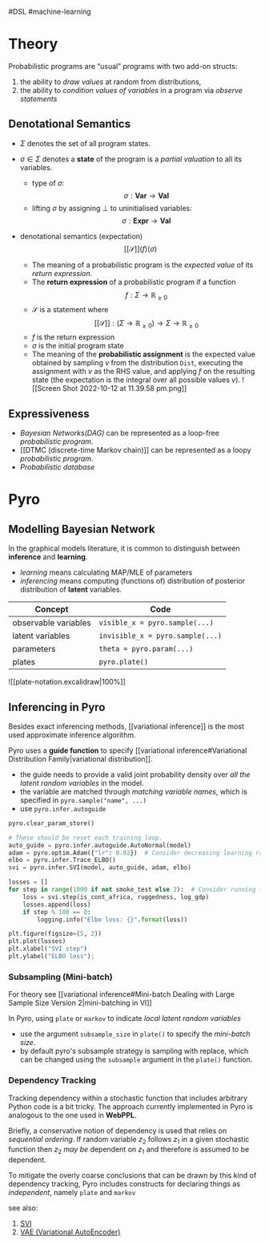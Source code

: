 #DSL 
#machine-learning 


# Theory

Probabilistic programs are “usual” programs with two add-on structs:

1. the ability to _draw values_ at random from distributions,
2. the ability to _condition values of variables_ in a program via _observe statements_


## Denotational Semantics 

- $\Sigma$ denotes the set of all program states.
- $\sigma\in\Sigma$ denotes a **state** of the program is a _partial valuation_ to all its variables.
    - type of $\sigma$: $$ \sigma : \mathbf{Var}  \to \mathbf{Val} $$
    - lifting $\sigma$ by assigning $\bot$ to uninitialised variables: $$ \sigma: \mathbf{Expr} \to \mathbf{Val} $$

- denotational semantics (expectation) $$ [[\mathcal S]](f)(\sigma) $$      
    - The meaning of a probabilistic program is the _expected value_ of its _return expression_. 
    - The **return expression** of a probabilistic program if a function $$ f: \Sigma \to \mathbb R_{\ge 0} $$
    - $\mathcal S$ is a statement where $$ [[\mathcal S]]: (\Sigma \to \mathbb R_{\ge 0}) \to \Sigma \to \mathbb R_{\ge 0} $$
    - $f$ is the return expression
    - $\sigma$ is the initial program state
    - The meaning of the **probabilistic assignment** is the expected value obtained by sampling $v$ from the distribution `Dist`, executing the assignment with $v$ as the RHS value, and applying $f$ on the resulting state (the expectation is the integral over all possible values $v$).
    ![[Screen Shot 2022-10-12 at 11.39.58 pm.png]]

## Expressiveness

- _Bayesian Networks(DAG)_ can be represented as a loop-free _probabilistic program_.
- [[DTMC (discrete-time Markov chain)]] can be represented as a loopy _probabilistic program_.
- _Probabilistic database_


# Pyro

## Modelling Bayesian Network

In the graphical models literature, it is common to distinguish between **inference** and **learning**.

- _learning_ means calculating MAP/MLE of parameters
- _inferencing_ means computing (functions of) distribution of posterior distribution of **latent** variables.

| Concept              | Code                             |
| -------------------- | -------------------------------- |
| observable variables | `visible_x = pyro.sample(...)`   |
| latent variables     | `invisible_x = pyro.sample(...)` |
| parameters           | `theta = pyro.param(...)`        |
| plates               | `pyro.plate()`                   | 


![[plate-notation.excalidraw|100%]]


## Inferencing in Pyro

Besides exact inferencing methods, [[variational inference]] is the most used approximate inference algorithm.

Pyro uses a **guide function** to specify [[variational inference#Variational Distribution Family|variational distribution]].

- the guide needs to provide a valid joint probability density over _all the latent random variables_ in the model.
- the variable are matched through _matching variable names_, which is specified in `pyro.sample("name", ...)` 
- use `pyro.infer.autoguide`


```python
pyro.clear_param_store()

# These should be reset each training loop.
auto_guide = pyro.infer.autoguide.AutoNormal(model)
adam = pyro.optim.Adam({"lr": 0.02})  # Consider decreasing learning rate.
elbo = pyro.infer.Trace_ELBO()
svi = pyro.infer.SVI(model, auto_guide, adam, elbo)

losses = []
for step in range(1000 if not smoke_test else 2):  # Consider running for more steps.
    loss = svi.step(is_cont_africa, ruggedness, log_gdp)
    losses.append(loss)
    if step % 100 == 0:
        logging.info("Elbo loss: {}".format(loss))

plt.figure(figsize=(5, 2))
plt.plot(losses)
plt.xlabel("SVI step")
plt.ylabel("ELBO loss");
```


### Subsampling (Mini-batch)

For theory see [[variational inference#Mini-batch Dealing with Large Sample Size Version 2|mini-batching in VI]]

In Pyro, using `plate` or `markov` to indicate _local latent random variables_
- use the argument `subsample_size` in `plate()` to specify the _mini-batch size_. 
- by default pyro's subsample strategy is sampling with replace, which can be changed using the `subsample` argument in the `plate()` function.  


### Dependency Tracking

Tracking dependency within a stochastic function that includes arbitrary Python code is a bit tricky. The approach currently implemented in Pyro is analogous to the one used in **WebPPL**. 

Briefly, a conservative notion of dependency is used that relies on _sequential ordering_. If random variable $z_2$ follows $z_1$ in a given stochastic function then $z_2$ _may be_ dependent on $z_1$ and therefore _is_ assumed to be dependent. 

To mitigate the overly coarse conclusions that can be drawn by this kind of dependency tracking, Pyro includes constructs for declaring things as _independent_, namely `plate` and `markov`

see also:

1. [SVI](https://pyro.ai/examples/svi_part_ii.html)
2. [VAE (Variational AutoEncoder)](https://pyro.ai/examples/vae.html)



